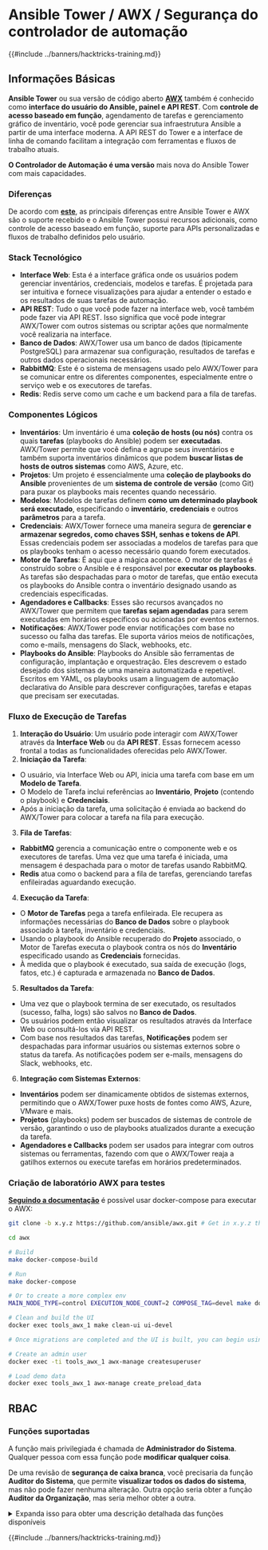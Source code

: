 # Ansible Tower / AWX / Segurança do controlador de automação

{{#include ../banners/hacktricks-training.md}}

## Informações Básicas

**Ansible Tower** ou sua versão de código aberto [**AWX**](https://github.com/ansible/awx) também é conhecido como **interface do usuário do Ansible, painel e API REST**. Com **controle de acesso baseado em função**, agendamento de tarefas e gerenciamento gráfico de inventário, você pode gerenciar sua infraestrutura Ansible a partir de uma interface moderna. A API REST do Tower e a interface de linha de comando facilitam a integração com ferramentas e fluxos de trabalho atuais.

**O Controlador de Automação é uma versão** mais nova do Ansible Tower com mais capacidades.

### Diferenças

De acordo com [**este**](https://blog.devops.dev/ansible-tower-vs-awx-under-the-hood-65cfec78db00), as principais diferenças entre Ansible Tower e AWX são o suporte recebido e o Ansible Tower possui recursos adicionais, como controle de acesso baseado em função, suporte para APIs personalizadas e fluxos de trabalho definidos pelo usuário.

### Stack Tecnológico

- **Interface Web**: Esta é a interface gráfica onde os usuários podem gerenciar inventários, credenciais, modelos e tarefas. É projetada para ser intuitiva e fornece visualizações para ajudar a entender o estado e os resultados de suas tarefas de automação.
- **API REST**: Tudo o que você pode fazer na interface web, você também pode fazer via API REST. Isso significa que você pode integrar AWX/Tower com outros sistemas ou scriptar ações que normalmente você realizaria na interface.
- **Banco de Dados**: AWX/Tower usa um banco de dados (tipicamente PostgreSQL) para armazenar sua configuração, resultados de tarefas e outros dados operacionais necessários.
- **RabbitMQ**: Este é o sistema de mensagens usado pelo AWX/Tower para se comunicar entre os diferentes componentes, especialmente entre o serviço web e os executores de tarefas.
- **Redis**: Redis serve como um cache e um backend para a fila de tarefas.

### Componentes Lógicos

- **Inventários**: Um inventário é uma **coleção de hosts (ou nós)** contra os quais **tarefas** (playbooks do Ansible) podem ser **executadas**. AWX/Tower permite que você defina e agrupe seus inventários e também suporta inventários dinâmicos que podem **buscar listas de hosts de outros sistemas** como AWS, Azure, etc.
- **Projetos**: Um projeto é essencialmente uma **coleção de playbooks do Ansible** provenientes de um **sistema de controle de versão** (como Git) para puxar os playbooks mais recentes quando necessário.
- **Modelos**: Modelos de tarefas definem **como um determinado playbook será executado**, especificando o **inventário**, **credenciais** e outros **parâmetros** para a tarefa.
- **Credenciais**: AWX/Tower fornece uma maneira segura de **gerenciar e armazenar segredos, como chaves SSH, senhas e tokens de API**. Essas credenciais podem ser associadas a modelos de tarefas para que os playbooks tenham o acesso necessário quando forem executados.
- **Motor de Tarefas**: É aqui que a mágica acontece. O motor de tarefas é construído sobre o Ansible e é responsável por **executar os playbooks**. As tarefas são despachadas para o motor de tarefas, que então executa os playbooks do Ansible contra o inventário designado usando as credenciais especificadas.
- **Agendadores e Callbacks**: Esses são recursos avançados no AWX/Tower que permitem que **tarefas sejam agendadas** para serem executadas em horários específicos ou acionadas por eventos externos.
- **Notificações**: AWX/Tower pode enviar notificações com base no sucesso ou falha das tarefas. Ele suporta vários meios de notificações, como e-mails, mensagens do Slack, webhooks, etc.
- **Playbooks do Ansible**: Playbooks do Ansible são ferramentas de configuração, implantação e orquestração. Eles descrevem o estado desejado dos sistemas de uma maneira automatizada e repetível. Escritos em YAML, os playbooks usam a linguagem de automação declarativa do Ansible para descrever configurações, tarefas e etapas que precisam ser executadas.

### Fluxo de Execução de Tarefas

1. **Interação do Usuário**: Um usuário pode interagir com AWX/Tower através da **Interface Web** ou da **API REST**. Essas fornecem acesso frontal a todas as funcionalidades oferecidas pelo AWX/Tower.
2. **Iniciação da Tarefa**:
- O usuário, via Interface Web ou API, inicia uma tarefa com base em um **Modelo de Tarefa**.
- O Modelo de Tarefa inclui referências ao **Inventário**, **Projeto** (contendo o playbook) e **Credenciais**.
- Após a iniciação da tarefa, uma solicitação é enviada ao backend do AWX/Tower para colocar a tarefa na fila para execução.
3. **Fila de Tarefas**:
- **RabbitMQ** gerencia a comunicação entre o componente web e os executores de tarefas. Uma vez que uma tarefa é iniciada, uma mensagem é despachada para o motor de tarefas usando RabbitMQ.
- **Redis** atua como o backend para a fila de tarefas, gerenciando tarefas enfileiradas aguardando execução.
4. **Execução da Tarefa**:
- O **Motor de Tarefas** pega a tarefa enfileirada. Ele recupera as informações necessárias do **Banco de Dados** sobre o playbook associado à tarefa, inventário e credenciais.
- Usando o playbook do Ansible recuperado do **Projeto** associado, o Motor de Tarefas executa o playbook contra os nós do **Inventário** especificado usando as **Credenciais** fornecidas.
- À medida que o playbook é executado, sua saída de execução (logs, fatos, etc.) é capturada e armazenada no **Banco de Dados**.
5. **Resultados da Tarefa**:
- Uma vez que o playbook termina de ser executado, os resultados (sucesso, falha, logs) são salvos no **Banco de Dados**.
- Os usuários podem então visualizar os resultados através da Interface Web ou consultá-los via API REST.
- Com base nos resultados das tarefas, **Notificações** podem ser despachadas para informar usuários ou sistemas externos sobre o status da tarefa. As notificações podem ser e-mails, mensagens do Slack, webhooks, etc.
6. **Integração com Sistemas Externos**:
- **Inventários** podem ser dinamicamente obtidos de sistemas externos, permitindo que o AWX/Tower puxe hosts de fontes como AWS, Azure, VMware e mais.
- **Projetos** (playbooks) podem ser buscados de sistemas de controle de versão, garantindo o uso de playbooks atualizados durante a execução da tarefa.
- **Agendadores e Callbacks** podem ser usados para integrar com outros sistemas ou ferramentas, fazendo com que o AWX/Tower reaja a gatilhos externos ou execute tarefas em horários predeterminados.

### Criação de laboratório AWX para testes

[**Seguindo a documentação**](https://github.com/ansible/awx/blob/devel/tools/docker-compose/README.md) é possível usar docker-compose para executar o AWX:
```bash
git clone -b x.y.z https://github.com/ansible/awx.git # Get in x.y.z the latest release version

cd awx

# Build
make docker-compose-build

# Run
make docker-compose

# Or to create a more complex env
MAIN_NODE_TYPE=control EXECUTION_NODE_COUNT=2 COMPOSE_TAG=devel make docker-compose

# Clean and build the UI
docker exec tools_awx_1 make clean-ui ui-devel

# Once migrations are completed and the UI is built, you can begin using AWX. The UI can be reached in your browser at https://localhost:8043/#/home, and the API can be found at https://localhost:8043/api/v2.

# Create an admin user
docker exec -ti tools_awx_1 awx-manage createsuperuser

# Load demo data
docker exec tools_awx_1 awx-manage create_preload_data
```
## RBAC

### Funções suportadas

A função mais privilegiada é chamada de **Administrador do Sistema**. Qualquer pessoa com essa função pode **modificar qualquer coisa**.

De uma revisão de **segurança de caixa branca**, você precisaria da função **Auditor do Sistema**, que permite **visualizar todos os dados do sistema**, mas não pode fazer nenhuma alteração. Outra opção seria obter a função **Auditor da Organização**, mas seria melhor obter a outra.

<details>

<summary>Expanda isso para obter uma descrição detalhada das funções disponíveis</summary>

1. **Administrador do Sistema**:
- Esta é a função de superusuário com permissões para acessar e modificar qualquer recurso no sistema.
- Eles podem gerenciar todas as organizações, equipes, projetos, inventários, modelos de trabalho, etc.
2. **Auditor do Sistema**:
- Usuários com essa função podem visualizar todos os dados do sistema, mas não podem fazer alterações.
- Esta função é projetada para conformidade e supervisão.
3. **Funções da Organização**:
- **Admin**: Controle total sobre os recursos da organização.
- **Auditor**: Acesso somente para visualização aos recursos da organização.
- **Membro**: Membro básico em uma organização sem permissões específicas.
- **Executar**: Pode executar modelos de trabalho dentro da organização.
- **Ler**: Pode visualizar os recursos da organização.
4. **Funções do Projeto**:
- **Admin**: Pode gerenciar e modificar o projeto.
- **Usar**: Pode usar o projeto em um modelo de trabalho.
- **Atualizar**: Pode atualizar o projeto usando SCM (controle de versão).
5. **Funções do Inventário**:
- **Admin**: Pode gerenciar e modificar o inventário.
- **Ad Hoc**: Pode executar comandos ad hoc no inventário.
- **Atualizar**: Pode atualizar a fonte do inventário.
- **Usar**: Pode usar o inventário em um modelo de trabalho.
- **Ler**: Acesso somente para visualização.
6. **Funções do Modelo de Trabalho**:
- **Admin**: Pode gerenciar e modificar o modelo de trabalho.
- **Executar**: Pode executar o trabalho.
- **Ler**: Acesso somente para visualização.
7. **Funções de Credenciais**:
- **Admin**: Pode gerenciar e modificar as credenciais.
- **Usar**: Pode usar as credenciais em modelos de trabalho ou outros recursos relevantes.
- **Ler**: Acesso somente para visualização.
8. **Funções da Equipe**:
- **Membro**: Parte da equipe, mas sem permissões específicas.
- **Admin**: Pode gerenciar os membros da equipe e os recursos associados.
9. **Funções do Fluxo de Trabalho**:
- **Admin**: Pode gerenciar e modificar o fluxo de trabalho.
- **Executar**: Pode executar o fluxo de trabalho.
- **Ler**: Acesso somente para visualização.

</details>

{{#include ../banners/hacktricks-training.md}}
